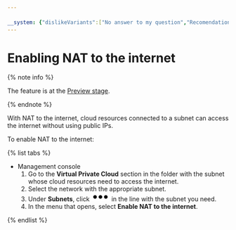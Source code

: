 ```yaml
---

__system: {"dislikeVariants":["No answer to my question","Recomendations didn't help","The content doesn't match title","Other"]}
---
```

# Enabling NAT to the internet

{% note info %}

The feature is at the [Preview stage](../../overview/concepts/launch-stages.md).

{% endnote %}

With NAT to the internet, cloud resources connected to a subnet can access the internet without using public IPs.

To enable NAT to the internet:

{% list tabs %}

- Management console
  1. Go to the **Virtual Private Cloud** section in the folder with the subnet whose cloud resources need to access the internet.
  1. Select the network with the appropriate subnet.
  1. Under **Subnets**, click ![options](../../_assets/options.svg) in the line with the subnet you need.
  1. In the menu that opens, select **Enable NAT to the internet**.

{% endlist %}

